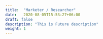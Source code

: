 ```yaml
---
title:  "Marketer / Researcher"
date:   2020-08-05T15:53:27+06:00
draft: false
description: "This is Future description"
weight: 1
---
```

